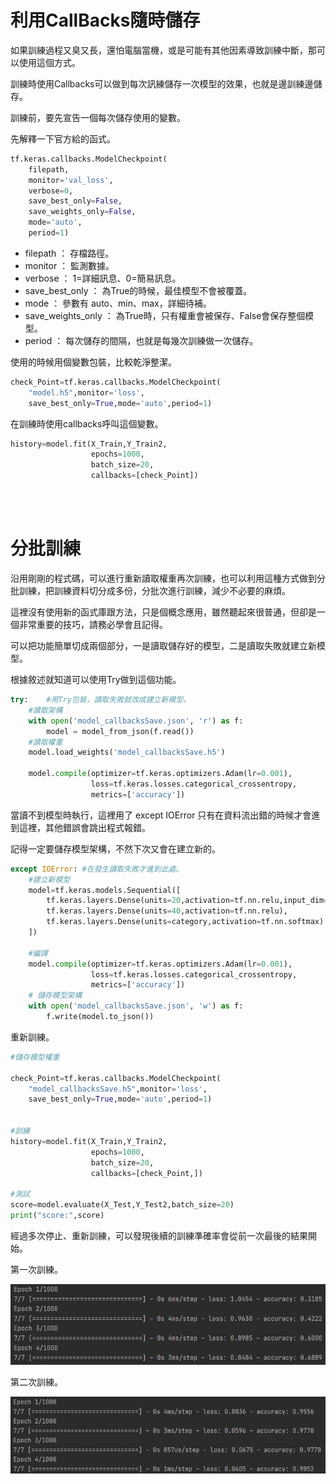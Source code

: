 # 利用CallBacks隨時儲存

如果訓練過程又臭又長，還怕電腦當機，或是可能有其他因素導致訓練中斷，那可以使用這個方式。

訓練時使用Callbacks可以做到每次訊練儲存一次模型的效果，也就是邊訓練邊儲存。

訓練前，要先宣告一個每次儲存使用的變數。

先解釋一下官方給的函式。
```python
tf.keras.callbacks.ModelCheckpoint(
    filepath,
    monitor='val_loss',
    verbose=0,
    save_best_only=False,
    save_weights_only=False,
    mode='auto',
    period=1)
```

+ filepath ： 存檔路徑。
+ monitor ： 監測數據。
+ verbose ： 1=詳細訊息、0=簡易訊息。
+ save_best_only ： 為True的時候，最佳模型不會被覆蓋。
+ mode ： 參數有 auto、min、max，詳細待補。
+ save_weights_only ： 為True時，只有權重會被保存、False會保存整個模型。
+ period ： 每次儲存的間隔，也就是每幾次訓練做一次儲存。

使用的時候用個變數包裝，比較乾淨整潔。
```python
check_Point=tf.keras.callbacks.ModelCheckpoint(
    "model.h5",monitor='loss',
    save_best_only=True,mode='auto',period=1)
```

在訓練時使用callbacks呼叫這個變數。

```python
history=model.fit(X_Train,Y_Train2,
                  epochs=1000,
                  batch_size=20,
                  callbacks=[check_Point])
```

<br/>
<br/>

# 分批訓練

沿用剛剛的程式碼，可以進行重新讀取權重再次訓練，也可以利用這種方式做到分批訓練，把訓練資料切分成多份，分批次進行訓練，減少不必要的麻煩。

這裡沒有使用新的函式庫跟方法，只是個概念應用，雖然聽起來很普通，但卻是一個非常重要的技巧，請務必學會且記得。

可以把功能簡單切成兩個部分，一是讀取儲存好的模型，二是讀取失敗就建立新模型。

根據敘述就知道可以使用Try做到這個功能。

```python
try:    #用Try包裝，讀取失敗就改成建立新模型。
    #讀取架構
    with open('model_callbacksSave.json', 'r') as f:
        model = model_from_json(f.read())
    #讀取權重
    model.load_weights('model_callbacksSave.h5')

    model.compile(optimizer=tf.keras.optimizers.Adam(lr=0.001),
                  loss=tf.keras.losses.categorical_crossentropy,
                  metrics=['accuracy'])
```

當讀不到模型時執行，這裡用了 except IOError 只有在資料流出錯的時候才會進到這裡，其他錯誤會跳出程式報錯。

記得一定要儲存模型架構，不然下次又會在建立新的。

```python
except IOError: #在發生讀取失敗才進到此處。
    #建立新模型
    model=tf.keras.models.Sequential([
        tf.keras.layers.Dense(units=20,activation=tf.nn.relu,input_dim=dim),
        tf.keras.layers.Dense(units=40,activation=tf.nn.relu),
        tf.keras.layers.Dense(units=category,activation=tf.nn.softmax)
    ])

    #編譯
    model.compile(optimizer=tf.keras.optimizers.Adam(lr=0.001),
                  loss=tf.keras.losses.categorical_crossentropy,
                  metrics=['accuracy'])
    # 儲存模型架構
    with open('model_callbacksSave.json', 'w') as f:
        f.write(model.to_json())
```


重新訓練。

```python
#儲存模型權重

check_Point=tf.keras.callbacks.ModelCheckpoint(
    "model_callbacksSave.h5",monitor='loss',
    save_best_only=True,mode='auto',period=1)


#訓練
history=model.fit(X_Train,Y_Train2,
                  epochs=1000,
                  batch_size=20,
                  callbacks=[check_Point,])

#測試
score=model.evaluate(X_Test,Y_Test2,batch_size=20)
print("score:",score)
```

經過多次停止、重新訓練，可以發現後續的訓練準確率會從前一次最後的結果開始。

第一次訓練。

![1](./IMG/callbacks1.png)

第二次訓練。

![2](./IMG/callbacks2.png)